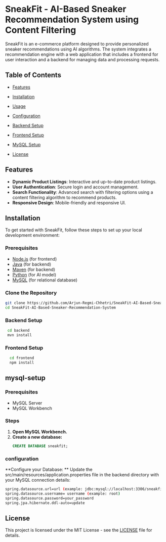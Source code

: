 # SneakFit - AI-Based Sneaker Recommendation System using Content Filtering

SneakFit is an e-commerce platform designed to provide personalized sneaker recommendations using AI algorithms. The system integrates a recommendation engine with a web application that includes a frontend for user interaction and a backend for managing data and processing requests.

## Table of Contents

- [Features](#features)
- [Installation](#installation)
- [Usage](#usage)
- [Configuration](#configuration)
- [Backend Setup](#backend-setup)
- [Frontend Setup](#frontend-setup)
- [MySQL Setup](#mysql-setup)

- [License](#license)

## Features

- **Dynamic Product Listings**: Interactive and up-to-date product listings.
- **User Authentication**: Secure login and account management.
- **Search Functionality**: Advanced search with filtering options using a content filtering algorithm to recommend products.
- **Responsive Design**: Mobile-friendly and responsive UI.

## Installation

To get started with SneakFit, follow these steps to set up your local development environment:

### Prerequisites

- [Node.js](https://nodejs.org/) (for frontend)
- [Java](https://www.oracle.com/java/technologies/javase-downloads.html) (for backend)
- [Maven](https://maven.apache.org/) (for backend)
- [Python](https://www.python.org/) (for AI model)
- [MySQL](https://dev.mysql.com/downloads/) (for relational database)

### Clone the Repository

```sh
git clone https://github.com/Arjun-Regmi-Chhetri/SneakFit-AI-Based-Sneaker-Recommendation-System.git
cd SneakFit-AI-Based-Sneaker-Recommendation-System
```


### Backend Setup

```sh
 cd backend
 mvn install
```

### Frontend Setup
```sh
  cd frontend
  npm install
```

## mysql-setup

### Prerequisites

- MySQL Server
- MySQL Workbench

### Steps

1. **Open MySQL Workbench.**
2. **Create a new database:**
    ```sql
    CREATE DATABASE sneakfit;
    ```

### configuration
**Configure your Database: **
Update the src/main/resources/application.properties file in the backend directory with your MySQL connection details:
```sh
spring.datasource.url=url (example: jdbc:mysql://localhost:3306/sneakfit)
spring.datasource.username= username (example: root)
spring.datasource.password=your_password
spring.jpa.hibernate.ddl-auto=update

```

## License

This project is licensed under the MIT License - see the [LICENSE](LICENSE) file for details.





